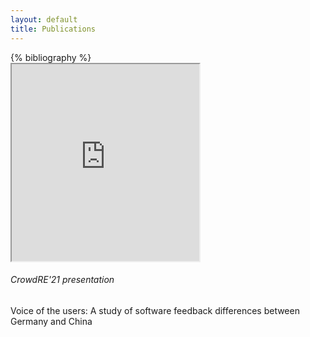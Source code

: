 ```yaml
---
layout: default
title: Publications
---
```



<div class="container-fluid">
  <div class="row">
    <div class="col-sm-6 ">
      <div class="ml-2 mr-4 mb-5">
{% bibliography %}
        </div>
</div>
<div class="col-sm-6 ">    


<div class="bg-primary text-white bg-info card ml-5 mr-5 mt-4 mb-3">
    
  <iframe class="card-img-top"  height="315"
src="https://www.youtube.com/embed/bUBfTSyIDX8">

</iframe>

  <div class="card-body">
  <h6 class="card-title">CrowdRE'21 presentation </h6>
     Voice of the users: A study of software feedback differences between Germany and China  
  </div>
</div>



</div>
</div>
